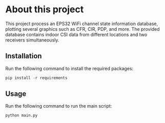 # About this project

This project process an EPS32 WiFi channel state information database, plotting several graphics such as CFR, CIR, PDP, and more. The provided database contains indoor CSI data from different locations and two receivers simultaneously. 

## Installation
Run the following command to install the required packages:
```python
pip install -r requirements
```
## Usage
Run the following command to run the main script:
```python
python main.py
```